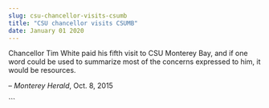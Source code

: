 ```yaml
---
slug: csu-chancellor-visits-csumb
title: "CSU chancellor visits CSUMB"
date: January 01 2020
---
```


 
<p>
  Chancellor Tim White paid his fifth visit to CSU Monterey Bay, and if one word
  could be used to summarize most of the concerns expressed to him, it would be
  resources.
</p>
<p>– <em>Monterey Herald</em>, Oct. 8, 2015</p>
```
